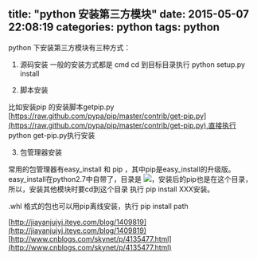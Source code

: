 title: "python 安装第三方模块"
date: 2015-05-07 22:08:19
categories: python
tags: python
---
python 下安装第三方模块有三种方式：

1. 源码安装
一般的安装方式都是 cmd cd 到目标目录执行 python setup.py install

2. 脚本安装

比如安装pip 的安装脚本getpip.py [https://raw.github.com/pypa/pip/master/contrib/get-pip.py](https://raw.github.com/pypa/pip/master/contrib/get-pip.py),直接执行 python get-pip.py执行安装

3. 包管理器安装

常用的包管理器有easy_install 和 pip ，其中pip是easy_install的升级版。
easy_install在python2.7中自带了，目录是
![](http://i.imgur.com/8VzX7fO.png)，安装后的pip也是在这个目录，所以，安装其他模块时要cd到这个目录 执行 pip install XXX安装。

.whl 格式的包也可以用pip离线安装，执行 pip install path

[http://jiayanjujyj.iteye.com/blog/1409819](http://jiayanjujyj.iteye.com/blog/1409819)
[http://www.cnblogs.com/skynet/p/4135477.html](http://www.cnblogs.com/skynet/p/4135477.html)